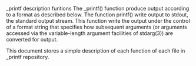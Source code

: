 _printf description funtions
The _printf() function produce output according to a format as described below. The function printf() write output to stdout, the standard output stream. This function write the output under the control of a format string that specifies how subsequent arguments (or arguments accessed via the variable-length argument facilities of stdarg(3)) are converted for output.

This document stores a simple description of each function of each file in _printf repository.
